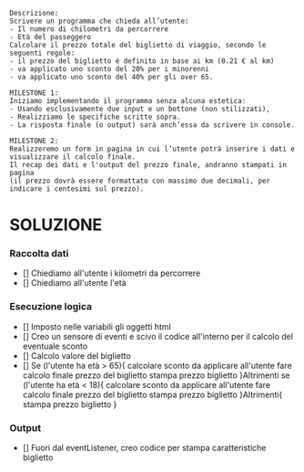 ```
Descrizione:
Scrivere un programma che chieda all’utente:
- Il numero di chilometri da percorrere
- Età del passeggero
Calcolare il prezzo totale del biglietto di viaggio, secondo le seguenti regole:
- il prezzo del biglietto è definito in base ai km (0.21 € al km)
- va applicato uno sconto del 20% per i minorenni
- va applicato uno sconto del 40% per gli over 65.

MILESTONE 1:
Iniziamo implementando il programma senza alcuna estetica: 
- Usando esclusivamente due input e un bottone (non stilizzati), 
- Realizziamo le specifiche scritte sopra. 
- La risposta finale (o output) sarà anch’essa da scrivere in console.

MILESTONE 2:
Realizzeremo un form in pagina in cui l’utente potrà inserire i dati e visualizzare il calcolo finale.
Il recap dei dati e l'output del prezzo finale, andranno stampati in pagina 
(il prezzo dovrà essere formattato con massimo due decimali, per indicare i centesimi sul prezzo).

```

# SOLUZIONE

### Raccolta dati

- [] Chiediamo all'utente i kilometri da percorrere
- [] Chiediamo all'utente l'età

### Esecuzione logica

- [] Imposto nelle variabili gli oggetti html
- [] Creo un sensore di eventi e scivo il codice all'interno per il calcolo del eventuale sconto
- [] Calcolo valore del biglietto
- [] Se (l'utente ha età > 65){
        calcolare sconto da applicare all'utente
        fare calcolo finale prezzo del biglietto
        stampa prezzo biglietto 
    }Altrimenti se (l'utente ha età < 18){
        calcolare sconto da applicare all'utente
        fare calcolo finale prezzo del biglietto
        stampa prezzo biglietto 
    }Altrimenti{
        stampa prezzo biglietto
    } 

### Output

- [] Fuori dal eventListener, creo codice per stampa caratteristiche biglietto
